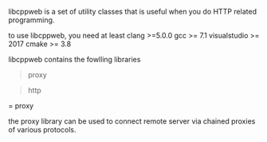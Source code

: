 
libcppweb is a set of utility classes that is useful when you do HTTP related programming.

to use libcppweb, you need at least clang >=5.0.0 gcc >= 7.1 visualstudio >= 2017 cmake >= 3.8


libcppweb contains the fowlling libraries

> proxy

> http


= proxy

the proxy library can be used to connect remote server via chained proxies of various protocols.

